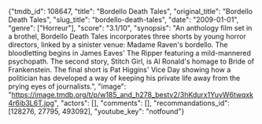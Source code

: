 {"tmdb_id": 108647, "title": "Bordello Death Tales", "original_title": "Bordello Death Tales", "slug_title": "bordello-death-tales", "date": "2009-01-01", "genre": ["Horreur"], "score": "3.1/10", "synopsis": "An anthology film set in a brothel, Bordello Death Tales incorporates three shorts by young horror directors, linked by a sinister venue: Madame Raven's bordello. The bloodletting begins in James Eaves' The Ripper featuring a mild-mannered psychopath. The second story, Stitch Girl, is Al Ronald's homage to Bride of Frankenstein.  The final short is Pat Higgins' Vice Day showing how a politician has developed a way of keeping his private life away from the prying eyes of journalists.", "image": "https://image.tmdb.org/t/p/w185_and_h278_bestv2/3hKdurx1YuyW6twqxk4r6ib3L6T.jpg", "actors": [], "comments": [], "recommandations_id": [128276, 27795, 493092], "youtube_key": "notfound"}
